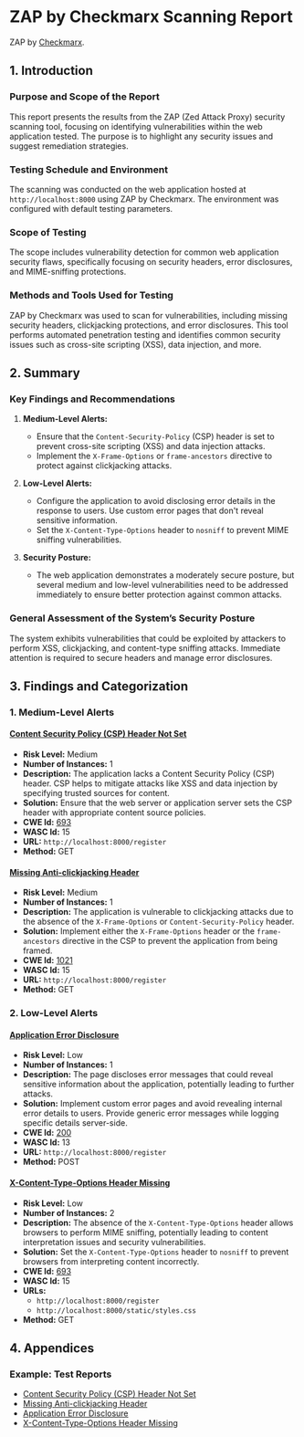 # ZAP by Checkmarx Scanning Report

ZAP by [Checkmarx](https://checkmarx.com/).

## 1. Introduction

### Purpose and Scope of the Report
This report presents the results from the ZAP (Zed Attack Proxy) security scanning tool, focusing on identifying vulnerabilities within the web application tested. The purpose is to highlight any security issues and suggest remediation strategies.

### Testing Schedule and Environment
The scanning was conducted on the web application hosted at `http://localhost:8000` using ZAP by Checkmarx. The environment was configured with default testing parameters.

### Scope of Testing
The scope includes vulnerability detection for common web application security flaws, specifically focusing on security headers, error disclosures, and MIME-sniffing protections.

### Methods and Tools Used for Testing
ZAP by Checkmarx was used to scan for vulnerabilities, including missing security headers, clickjacking protections, and error disclosures. This tool performs automated penetration testing and identifies common security issues such as cross-site scripting (XSS), data injection, and more.

## 2. Summary

### Key Findings and Recommendations
1. **Medium-Level Alerts:**
   - Ensure that the `Content-Security-Policy` (CSP) header is set to prevent cross-site scripting (XSS) and data injection attacks.
   - Implement the `X-Frame-Options` or `frame-ancestors` directive to protect against clickjacking attacks.
   
2. **Low-Level Alerts:**
   - Configure the application to avoid disclosing error details in the response to users. Use custom error pages that don't reveal sensitive information.
   - Set the `X-Content-Type-Options` header to `nosniff` to prevent MIME sniffing vulnerabilities.

3. **Security Posture:**
   - The web application demonstrates a moderately secure posture, but several medium and low-level vulnerabilities need to be addressed immediately to ensure better protection against common attacks.

### General Assessment of the System’s Security Posture
The system exhibits vulnerabilities that could be exploited by attackers to perform XSS, clickjacking, and content-type sniffing attacks. Immediate attention is required to secure headers and manage error disclosures.

## 3. Findings and Categorization

### 1. **Medium-Level Alerts**

#### [Content Security Policy (CSP) Header Not Set](https://www.zaproxy.org/docs/alerts/10038/)

- **Risk Level:** Medium
- **Number of Instances:** 1
- **Description:** The application lacks a Content Security Policy (CSP) header. CSP helps to mitigate attacks like XSS and data injection by specifying trusted sources for content.
- **Solution:** Ensure that the web server or application server sets the CSP header with appropriate content source policies.
- **CWE Id:** [693](https://cwe.mitre.org/data/definitions/693.html)
- **WASC Id:** 15
- **URL:** `http://localhost:8000/register`
- **Method:** GET

#### [Missing Anti-clickjacking Header](https://www.zaproxy.org/docs/alerts/10020/)

- **Risk Level:** Medium
- **Number of Instances:** 1
- **Description:** The application is vulnerable to clickjacking attacks due to the absence of the `X-Frame-Options` or `Content-Security-Policy` header.
- **Solution:** Implement either the `X-Frame-Options` header or the `frame-ancestors` directive in the CSP to prevent the application from being framed.
- **CWE Id:** [1021](https://cwe.mitre.org/data/definitions/1021.html)
- **WASC Id:** 15
- **URL:** `http://localhost:8000/register`
- **Method:** GET

### 2. **Low-Level Alerts**

#### [Application Error Disclosure](https://www.zaproxy.org/docs/alerts/90022/)

- **Risk Level:** Low
- **Number of Instances:** 1
- **Description:** The page discloses error messages that could reveal sensitive information about the application, potentially leading to further attacks.
- **Solution:** Implement custom error pages and avoid revealing internal error details to users. Provide generic error messages while logging specific details server-side.
- **CWE Id:** [200](https://cwe.mitre.org/data/definitions/200.html)
- **WASC Id:** 13
- **URL:** `http://localhost:8000/register`
- **Method:** POST

#### [X-Content-Type-Options Header Missing](https://www.zaproxy.org/docs/alerts/10021/)

- **Risk Level:** Low
- **Number of Instances:** 2
- **Description:** The absence of the `X-Content-Type-Options` header allows browsers to perform MIME sniffing, potentially leading to content interpretation issues and security vulnerabilities.
- **Solution:** Set the `X-Content-Type-Options` header to `nosniff` to prevent browsers from interpreting content incorrectly.
- **CWE Id:** [693](https://cwe.mitre.org/data/definitions/693.html)
- **WASC Id:** 15
- **URLs:** 
  - `http://localhost:8000/register` 
  - `http://localhost:8000/static/styles.css`
- **Method:** GET

## 4. Appendices

### Example: Test Reports

- [Content Security Policy (CSP) Header Not Set](https://www.zaproxy.org/docs/alerts/10038/)
- [Missing Anti-clickjacking Header](https://www.zaproxy.org/docs/alerts/10020/)
- [Application Error Disclosure](https://www.zaproxy.org/docs/alerts/90022/)
- [X-Content-Type-Options Header Missing](https://www.zaproxy.org/docs/alerts/10021/)
